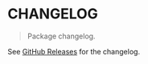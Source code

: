 # CHANGELOG

> Package changelog.

See [GitHub Releases](https://github.com/stdlib-js/stats-base-snanstdevpn/releases) for the changelog.